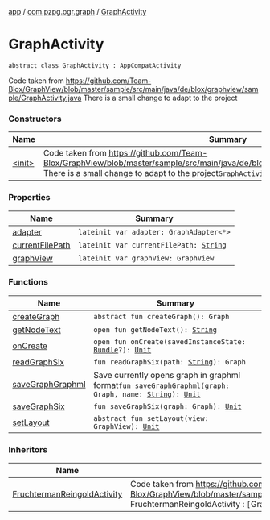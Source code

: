 [app](../../index.md) / [com.pzpg.ogr.graph](../index.md) / [GraphActivity](./index.md)

# GraphActivity

`abstract class GraphActivity : AppCompatActivity`

Code taken from https://github.com/Team-Blox/GraphView/blob/master/sample/src/main/java/de/blox/graphview/sample/GraphActivity.java
There is a small change to adapt to the project

### Constructors

| Name | Summary |
|---|---|
| [&lt;init&gt;](-init-.md) | Code taken from https://github.com/Team-Blox/GraphView/blob/master/sample/src/main/java/de/blox/graphview/sample/GraphActivity.java There is a small change to adapt to the project`GraphActivity()` |

### Properties

| Name | Summary |
|---|---|
| [adapter](adapter.md) | `lateinit var adapter: GraphAdapter<*>` |
| [currentFilePath](current-file-path.md) | `lateinit var currentFilePath: `[`String`](https://kotlinlang.org/api/latest/jvm/stdlib/kotlin/-string/index.html) |
| [graphView](graph-view.md) | `lateinit var graphView: GraphView` |

### Functions

| Name | Summary |
|---|---|
| [createGraph](create-graph.md) | `abstract fun createGraph(): Graph` |
| [getNodeText](get-node-text.md) | `open fun getNodeText(): `[`String`](https://kotlinlang.org/api/latest/jvm/stdlib/kotlin/-string/index.html) |
| [onCreate](on-create.md) | `open fun onCreate(savedInstanceState: `[`Bundle`](https://developer.android.com/reference/android/os/Bundle.html)`?): `[`Unit`](https://kotlinlang.org/api/latest/jvm/stdlib/kotlin/-unit/index.html) |
| [readGraphSix](read-graph-six.md) | `fun readGraphSix(path: `[`String`](https://kotlinlang.org/api/latest/jvm/stdlib/kotlin/-string/index.html)`): Graph` |
| [saveGraphGraphml](save-graph-graphml.md) | Save currently opens graph in graphml format`fun saveGraphGraphml(graph: Graph, name: `[`String`](https://kotlinlang.org/api/latest/jvm/stdlib/kotlin/-string/index.html)`): `[`Unit`](https://kotlinlang.org/api/latest/jvm/stdlib/kotlin/-unit/index.html) |
| [saveGraphSix](save-graph-six.md) | `fun saveGraphSix(graph: Graph): `[`Unit`](https://kotlinlang.org/api/latest/jvm/stdlib/kotlin/-unit/index.html) |
| [setLayout](set-layout.md) | `abstract fun setLayout(view: GraphView): `[`Unit`](https://kotlinlang.org/api/latest/jvm/stdlib/kotlin/-unit/index.html) |

### Inheritors

| Name | Summary |
|---|---|
| [FruchtermanReingoldActivity](../-fruchterman-reingold-activity/index.md) | Code taken from https://github.com/Team-Blox/GraphView/blob/master/sample/src/main/java/de/blox/graphview/sample/Algorithms/FruchtermanReingoldActivity.java`class FruchtermanReingoldActivity : `[`GraphActivity`](./index.md) |
